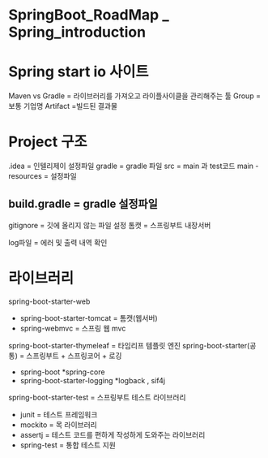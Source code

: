 # SpringBoot_RoadMap _ Spring_introduction

# Spring start io 사이트

Maven vs Gradle  = 라이브러리를 가져오고 라이플사이클을 관리해주는 툴
Group = 보통 기업명
Artifact =빌드된 결과물



# Project 구조

.idea = 인텔리제이 설정파일
gradle = gradle 파일
src = main 과 test코드
main - resources = 설정파일

## build.gradle = gradle 설정파일
gitignore = 깃에 올리지 않는 파일 설정
톰캣 = 스프링부트 내장서버

log파일 = 에러 및 출력 내역 확인


# 라이브러리

spring-boot-starter-web
  * spring-boot-starter-tomcat = 톰캣(웹서버)
  * spring-webmvc = 스프링 웹 mvc

spring-boot-starter-thymeleaf = 타임리프 템플릿 엔진
spring-boot-starter(공통) = 스프링부트 + 스프링코어 + 로깅
  * spring-boot
        *spring-core
  * spring-boot-starter-logging
        *logback , sif4j

spring-boot-starter-test = 스프링부트 테스트 라이브러리
  * junit = 테스트 프레임워크
  * mockito = 목 라이브러리
  * assertj = 테스트 코드를 편하게 작성하게 도와주는 라이브러리
  * spring-test  = 통합 테스트 지원



